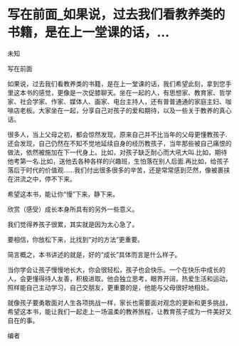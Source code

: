 # 写在前面_如果说，过去我们看教养类的书籍，是在上一堂课的话，...

未知

写在前面

如果说，过去我们看教养类的书籍，是在上一堂课的话，我们希望此刻，拿到您手里这本书的感觉，更像是一次促膝聊天。坐在一起的人，有思想家、教育家、哲学家、社会学家、作家、媒体人、画家、电台主持人，还有普普通通的家庭主妇、咖啡店老板。大家坐在一起，分享自己对孩子的爱和期待，以及一些关于教养的真心话。

很多人，当上父母之初，都会惊然发现，原来自己并不比当年的父母更懂教孩子.还会发现，自己仍然在不知不觉地延续自身的经历教孩子，当年那些被自己痛恨的做法，依然被施加在下一代身上。比如，对孩子缺乏耐心而大吼大叫.比如，期待他考第一名.比如，送他去各种各样的兴趣班，生怕落在别人后面.再比如，给孩子落后于时代的价值观……我们付出很多很多的辛苦，还是常常感到茫然，像被裹挟在洪流之中，停不下来。

希望这本书，能让你“慢”下来，静下来。

欣赏（感受）成长本身所具有的另外一些意义。

我们觉得养孩子很累，其实就是因为太心急了。

要相信，你放松下来，比找到“对的方法”更重要。

简言概之，本书讲述的就是，好的“成长”具体而言是什么样子。

当你学会让孩子慢慢地长大，你会很轻松，孩子也会快乐。一个在快乐中成长的人，会更懂得待人友善，积极进取。他会独立思考，眼界开阔，热爱生活和运动，照样能自己主动学习，自己交朋友，更重要的是，他能与父母很好地相处。

就像孩子要勇敢面对人生各项挑战一样，家长也需要面对观念的更新和更多挑战，希望这本书，能让我们一起走上一场温柔的教养旅程，让教育孩子成为一件美好又自在的事。

编者